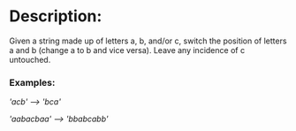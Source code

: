 # Description:
Given a string made up of letters a, b, and/or c, switch the position of letters a and b (change a to b and vice versa). Leave any incidence of c untouched.

### Examples:
_'acb' --> 'bca'_

_'aabacbaa' --> 'bbabcabb'_